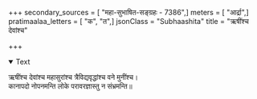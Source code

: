 +++
secondary_sources = [ "महा-सुभाषित-सङ्ग्रहः - 7386",]
meters = [ "आर्द्रा",]
pratimaalaa_letters = [ "क", "त",]
jsonClass = "Subhaashita"
title = "ऋषींश्च देवांश्च"

+++

<details open><summary>Text</summary>

ऋषींश्च देवांश्च महासुरांश्च त्रैविद्यवृद्धांश्च वने मुनींश्च।  
कानापदो नोपनमन्ति लोके परावरज्ञास्तु न संभ्रमन्ति॥
</details>
